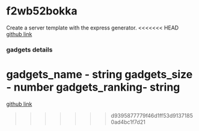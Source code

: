 # f2wb52bokka

Create a server template with the express generator.
<<<<<<< HEAD
[github link](https://github.com/Raja-shree/f2wb52bokka/tree/main)

### gadgets details

gadgets_name - string
gadgets_size - number
gadgets_ranking- string
=======

[github link](https://github.com/Raja-shree/f2wb52bokka/tree/main)
>>>>>>> d9395877779f46d1ff53d91371850ad4bc1f7d21
